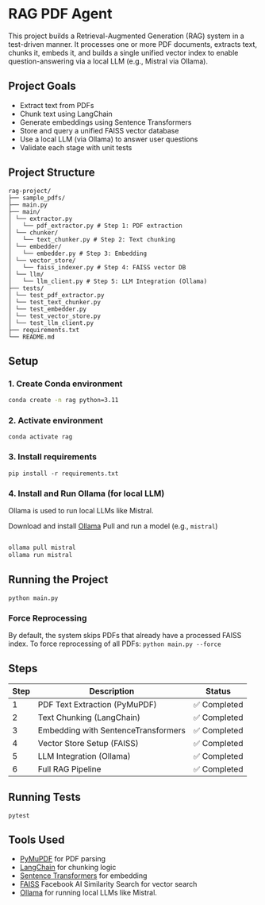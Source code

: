 # RAG PDF Agent
This project builds a Retrieval-Augmented Generation (RAG) system in a test-driven manner. It processes one or more PDF documents, extracts text, chunks it, embeds it, and builds a single unified vector index to enable question-answering via a local LLM (e.g., Mistral via Ollama).


## Project Goals

- Extract text from PDFs
- Chunk text using LangChain
- Generate embeddings using Sentence Transformers
- Store and query a unified FAISS vector database
- Use a local LLM (via Ollama) to answer user questions
- Validate each stage with unit tests


## Project Structure

```
rag-project/
├── sample_pdfs/
├── main.py
├── main/
│ └── extractor.py
│   └── pdf_extractor.py # Step 1: PDF extraction
│ └── chunker/
│   └── text_chunker.py # Step 2: Text chunking
│ └── embedder/
│   └── embedder.py # Step 3: Embedding
│ └── vector_store/
│   └── faiss_indexer.py # Step 4: FAISS vector DB
│ └── llm/
│   └── llm_client.py # Step 5: LLM Integration (Ollama)
├── tests/
│ └── test_pdf_extractor.py
│ └── test_text_chunker.py
│ └── test_embedder.py
│ └── test_vector_store.py
│ └── test_llm_client.py
├── requirements.txt
└── README.md
```

## Setup

### 1. Create Conda environment

```bash
conda create -n rag python=3.11
```


### 2. Activate environment

`conda activate rag`

### 3. Install requirements

`pip install -r requirements.txt`


### 4. Install and Run Ollama (for local LLM)
Ollama is used to run local LLMs like Mistral.

Download and install [Ollama](https://ollama.com)
Pull and run a model (e.g., `mistral`)

```bash

ollama pull mistral
ollama run mistral
```

## Running the Project

`python main.py`

### Force Reprocessing
By default, the system skips PDFs that already have a processed FAISS index. To force reprocessing of all PDFs:
`python main.py --force`


## Steps

| Step | Description                         | Status          |
| ---- | ----------------------------------- | --------------  | 
| 1    | PDF Text Extraction (PyMuPDF)       | ✅ Completed    |
| 2    | Text Chunking (LangChain)           | ✅ Completed    |
| 3    | Embedding with SentenceTransformers | ✅ Completed    |
| 4    | Vector Store Setup (FAISS)          | ✅ Completed    |
| 5    | LLM Integration (Ollama)            | ✅ Completed    |
| 6    | Full RAG Pipeline                   | ✅ Completed    |


## Running Tests

`pytest`

## Tools Used

- [PyMuPDF](https://pymupdf.readthedocs.io/en/latest/) for PDF parsing
- [LangChain](https://www.langchain.com/) for chunking logic
- [Sentence Transformers](https://www.sbert.net/) for embedding
- [FAISS](https://github.com/facebookresearch/faiss) Facebook AI Similarity Search for vector search
- [Ollama](https://ollama.com/) for running local LLMs like Mistral.
